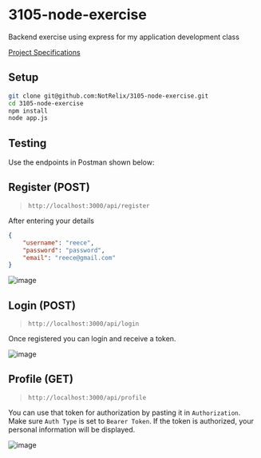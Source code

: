 # 3105-node-exercise
Backend exercise using express for my application development class

[Project Specifications](https://docs.google.com/document/d/14-kD0DeknFrAYVHfabAXzU1MoEpgBrWA_JPN4oLMULU/edit)

## Setup
```bash
git clone git@github.com:NotRelix/3105-node-exercise.git
cd 3105-node-exercise
npm install
node app.js
```

## Testing
Use the endpoints in Postman shown below:

## Register (POST)
> `http://localhost:3000/api/register`

After entering your details

```json
{
    "username": "reece",
    "password": "password",
    "email": "reece@gmail.com"
}
```

![image](https://github.com/user-attachments/assets/92b24b52-a008-41f6-81a6-560cbbe44c04)

## Login (POST)
> `http://localhost:3000/api/login`

Once registered you can login and receive a token.

![image](https://github.com/user-attachments/assets/16131792-62da-4d2d-b352-f9715f5af81f)

## Profile (GET)
> `http://localhost:3000/api/profile`

You can use that token for authorization by pasting it in `Authorization`. Make sure `Auth Type` is set to `Bearer Token`. If the token is authorized, your personal information will be displayed.

![image](https://github.com/user-attachments/assets/dafd9291-1973-4baf-8e17-db590cbdb18d)
